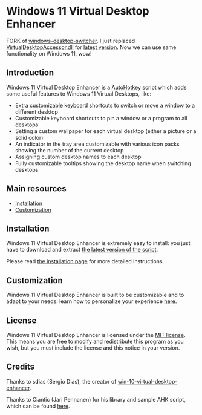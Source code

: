 # Windows 11 Virtual Desktop Enhancer

FORK of [windows-desktop-switcher](https://github.com/sdias/win-10-virtual-desktop-enhancer). 
I just replaced [VirtualDesktopAccessor.dll](https://github.com/Ciantic/VirtualDesktopAccessor) for [latest version](https://github.com/skottmckay/VirtualDesktopAccessor). Now we can use same functionality on Windows 11, wow!

## Introduction

Windows 11 Virtual Desktop Enhancer is a [AutoHotkey](https://autohotkey.com/) script which adds some useful features to Windows 11 Virtual Desktops, like:

- Extra customizable keyboard shortcuts to switch or move a window to a different desktop
- Customizable keyboard shortcuts to pin a window or a program to all desktops
- Setting a custom wallpaper for each virtual desktop (either a picture or a solid color)
- An indicator in the tray area customizable with various icon packs showing the number of the current desktop
- Assigning custom desktop names to each desktop
- Fully customizable tooltips showing the desktop name when switching desktops

## Main resources

- [Installation](docs/installation.md)
- [Customization](docs/settings.md)

## Installation

Windows 11 Virtual Desktop Enhancer is extremely easy to install: you just have to download and extract [the latest version of the script](https://github.com/mogya/win-11-virtual-desktop-enhancer/archive/refs/heads/master.zip).

Please read [the installation page](docs/installation.md) for more detailed instructions.

## Customization

Windows 11 Virtual Desktop Enhancer is built to be customizable and to adapt to your needs: learn how to personalize your experience [here](docs/settings.md).

## License

Windows 11 Virtual Desktop Enhancer is licensed under the [MIT license](https://github.com/mogya/win-11-virtual-desktop-enhancer/blob/master/LICENSE).  
This means you are free to modify and redistribute this program as you wish, but you must include the license and this notice in your version.

## Credits

Thanks to sdias (Sergio Dias), the creator of [win-10-virtual-desktop-enhancer](https://github.com/sdias/win-10-virtual-desktop-enhancer).

Thanks to Ciantic (Jari Pennanen) for his library and sample AHK script, which can be found [here](https://github.com/Ciantic/VirtualDesktopAccessor).
